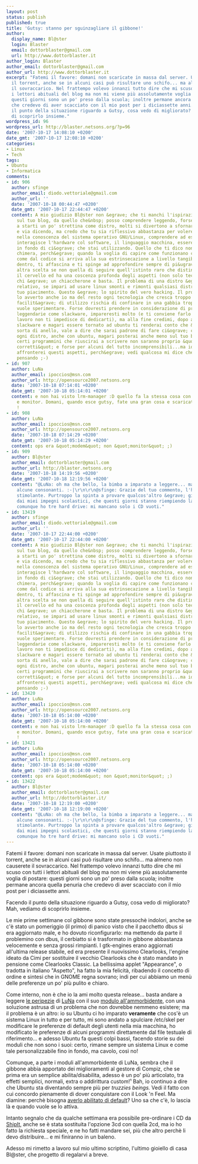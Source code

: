 ```yaml
---
layout: post
status: publish
published: true
title: 'Gutsy: stanno per sguinzagliare il gibbone!'
author:
  display_name: Bl@ster
  login: Blaster
  email: dottorblaster@gmail.com
  url: http://www.dottorblaster.it
author_login: Blaster
author_email: dottorblaster@gmail.com
author_url: http://www.dottorblaster.it
excerpt: "Fatemi il favore: domani non scaricate in massa dal server. Usate piuttosto
  il torrent, anche se in alcuni casi può risultare uno schifo... ma almeno non causerete
  il sovraccarico. Nel frattempo volevo innanzi tutto dire che mi scuso con tutti
  i lettori abituali del blog ma non mi viene più assolutamente voglia di postare:
  questi giorni sono un po' preso dalla scuola; inoltre permane ancora quella penuria
  che credevo di aver scacciato con il mio post per i diciassette anni.\r\n\r\nFacendo
  il punto della situazione riguardo a Gutsy, cosa vedo di migliorato? Mah, vediamo
  di scoprirlo insieme."
wordpress_id: 96
wordpress_url: http://blaster.netsons.org/?p=96
date: '2007-10-17 14:08:10 +0200'
date_gmt: '2007-10-17 12:08:10 +0200'
categories:
- Linux
- Tech
tags:
- Ubuntu
- Informatica
comments:
- id: 906
  author: sfinge
  author_email: diodo.vettoriale@gmail.com
  author_url: ''
  date: '2007-10-18 00:44:47 +0200'
  date_gmt: '2007-10-17 22:44:47 +0200'
  content: A mio giudizio Bl@ster non &egrave; che ti manchi l'ispirazione per postare
    sul tuo blog, da quello che&nbsp; posso comprendere leggendo, forse Ubuntu comincia
    a starti un po' strettina come distro, molti si divertono a sfornare temi, wallpapers
    e via dicendo, ma credo che tu sia riflessivo abbastanza per volere andare a fondo
    nella conoscenza del sistema operativo GNU/Linux, comprendere ad esempio come
    interagisce l'hardware col software, il linguaggio macchina, essere padrone fino
    in fondo di ci&ograve; che stai utilizzando. Quello che ti dico non &egrave; una
    chimera, perch&egrave; quando la voglia di capire come funzionano certe cose,
    come dal codice si arriva alla sua estrinsecazione a livello tangibile, ce l'hai
    dentro, ti affascina e ti spinge ad approfondire sempre di pi&ugrave;, non hai
    altra scelta se non quella di seguire quell'istinto raro che distingue chi usa
    il cervello ed ha una coscenza profonda degli aspetti (non solo tecnologici) da
    chi &egrave; un chiaccherone e basta. Il problema di una distro &egrave; del tutto
    relativo, se impari ad usare linux smonti e rimonti qualsiasi distribuzione a
    tuo piacimento. Questo &egrave; lo spirito del vero hacking. Il problema di ubuntu
    lo avverto anche io ma del resto ogni tecnologia che cresca troppo nel lato della
    facilit&agrave; di utilizzo rischia di confinare in una gabbia troppo comoda chi
    vuole sperimentare. Forse dovresti prendere in considerazione di provare distribuzioni
    leggendarie come slackware, impareresti molto (e ti conviene farlo ora che il
    lavoro non ti impedisce di dedicarti), ma alla fine credimi, dopo avere provato
    slackware e magari essere tornato ad ubuntu ti renderai conto che &egrave; una
    sorta di anello, vale a dire che sarai padrone di fare ci&ograve; che vuoi con
    ogni distro, anche con ubuntu, magari posterai anche meno sul tuo blog, perch&egrave;
    certi programmini che riuscirai a scrivere non saranno proprio &quot;politicamente
    corretti&quot; e forse per alcuni del tutto incomprensibili...ma io fossi in te
    affronterei questi aspetti, perch&egrave; vedi qualcosa mi dice che tu ci stai
    pensando ;-)
- id: 907
  author: LuNa
  author_email: ipoccios@msn.com
  author_url: http://opensource2007.netsons.org
  date: '2007-10-18 07:14:01 +0200'
  date_gmt: '2007-10-18 05:14:01 +0200'
  content: e non hai visto lrm-manager :D quello fa la stessa cosa con schede di rete
    e monitor. Domani, quando esce gutsy, fate una gran cosa e scaricate debian sid
    !
- id: 908
  author: LuNa
  author_email: ipoccios@msn.com
  author_url: http://opensource2007.netsons.org
  date: '2007-10-18 07:14:29 +0200'
  date_gmt: '2007-10-18 05:14:29 +0200'
  content: ops era &quot;modem&quot; non &quot;monitor&quot; ;)
- id: 909
  author: Bl@ster
  author_email: dottorblaster@gmail.com
  author_url: http://blaster.netsons.org
  date: '2007-10-18 14:19:56 +0200'
  date_gmt: '2007-10-18 12:19:56 +0200'
  content: "@LuNa: oh ma che bello, la bimba a imparato a leggere... ma legge male
    alcune consonanti. :-|\r\n\r\n@sfinge: Grazie del tuo commento, l'ho trovato molto
    stimolante. Purtroppo la spinta a provare qualcos'altro &egrave; gi&agrave; limitata
    dai miei impegni scolastici, che questi giorni stanno riempiendo la mia giornata...
    comunque ho tre hard drive: mi mancano solo i CD vuoti."
- id: 13419
  author: sfinge
  author_email: diodo.vettoriale@gmail.com
  author_url: ''
  date: '2007-10-17 22:44:00 +0200'
  date_gmt: '2007-10-17 22:44:00 +0200'
  content: A mio giudizio Bl@ster non &egrave; che ti manchi l'ispirazione per postare
    sul tuo blog, da quello che&nbsp; posso comprendere leggendo, forse Ubuntu comincia
    a starti un po' strettina come distro, molti si divertono a sfornare temi, wallpapers
    e via dicendo, ma credo che tu sia riflessivo abbastanza per volere andare a fondo
    nella conoscenza del sistema operativo GNU/Linux, comprendere ad esempio come
    interagisce l'hardware col software, il linguaggio macchina, essere padrone fino
    in fondo di ci&ograve; che stai utilizzando. Quello che ti dico non &egrave; una
    chimera, perch&egrave; quando la voglia di capire come funzionano certe cose,
    come dal codice si arriva alla sua estrinsecazione a livello tangibile, ce l'hai
    dentro, ti affascina e ti spinge ad approfondire sempre di pi&ugrave;, non hai
    altra scelta se non quella di seguire quell'istinto raro che distingue chi usa
    il cervello ed ha una coscenza profonda degli aspetti (non solo tecnologici) da
    chi &egrave; un chiaccherone e basta. Il problema di una distro &egrave; del tutto
    relativo, se impari ad usare linux smonti e rimonti qualsiasi distribuzione a
    tuo piacimento. Questo &egrave; lo spirito del vero hacking. Il problema di ubuntu
    lo avverto anche io ma del resto ogni tecnologia che cresca troppo nel lato della
    facilit&agrave; di utilizzo rischia di confinare in una gabbia troppo comoda chi
    vuole sperimentare. Forse dovresti prendere in considerazione di provare distribuzioni
    leggendarie come slackware, impareresti molto (e ti conviene farlo ora che il
    lavoro non ti impedisce di dedicarti), ma alla fine credimi, dopo avere provato
    slackware e magari essere tornato ad ubuntu ti renderai conto che &egrave; una
    sorta di anello, vale a dire che sarai padrone di fare ci&ograve; che vuoi con
    ogni distro, anche con ubuntu, magari posterai anche meno sul tuo blog, perch&egrave;
    certi programmini che riuscirai a scrivere non saranno proprio &quot;politicamente
    corretti&quot; e forse per alcuni del tutto incomprensibili...ma io fossi in te
    affronterei questi aspetti, perch&egrave; vedi qualcosa mi dice che tu ci stai
    pensando ;-)
- id: 13420
  author: LuNa
  author_email: ipoccios@msn.com
  author_url: http://opensource2007.netsons.org
  date: '2007-10-18 05:14:00 +0200'
  date_gmt: '2007-10-18 05:14:00 +0200'
  content: e non hai visto lrm-manager :D quello fa la stessa cosa con schede di rete
    e monitor. Domani, quando esce gutsy, fate una gran cosa e scaricate debian sid
    !
- id: 13421
  author: LuNa
  author_email: ipoccios@msn.com
  author_url: http://opensource2007.netsons.org
  date: '2007-10-18 05:14:00 +0200'
  date_gmt: '2007-10-18 05:14:00 +0200'
  content: ops era &quot;modem&quot; non &quot;monitor&quot; ;)
- id: 13422
  author: Bl@ster
  author_email: dottorblaster@gmail.com
  author_url: http://dottorblaster.it/
  date: '2007-10-18 12:19:00 +0200'
  date_gmt: '2007-10-18 12:19:00 +0200'
  content: "@LuNa: oh ma che bello, la bimba a imparato a leggere... ma legge male
    alcune consonanti. :-|\r\n\r\n@sfinge: Grazie del tuo commento, l'ho trovato molto
    stimolante. Purtroppo la spinta a provare qualcos'altro &egrave; gi&agrave; limitata
    dai miei impegni scolastici, che questi giorni stanno riempiendo la mia giornata...
    comunque ho tre hard drive: mi mancano solo i CD vuoti."
---
```

<p>Fatemi il favore: domani non scaricate in massa dal server. Usate piuttosto il torrent, anche se in alcuni casi può risultare uno schifo... ma almeno non causerete il sovraccarico. Nel frattempo volevo innanzi tutto dire che mi scuso con tutti i lettori abituali del blog ma non mi viene più assolutamente voglia di postare: questi giorni sono un po' preso dalla scuola; inoltre permane ancora quella penuria che credevo di aver scacciato con il mio post per i diciassette anni.</p>
<p>Facendo il punto della situazione riguardo a Gutsy, cosa vedo di migliorato? Mah, vediamo di scoprirlo insieme.<a id="more"></a><a id="more-96"></a></p>
<p>Le mie prime settimane col gibbone sono state pressochè indolori, anche se c'è stato un pomeriggio (il primo) di panico visto che il pacchetto dbus si era aggiornato male, e ho dovuto riconfigurarlo: ma mettendo da parte il problemino con dbus, il cerbiatto si è trasformato in gibbone abbastanza velocemente e senza grossi rimpianti. I gtk-engines erano aggiornati all'ultima release stabile, ed era presente il nuovissimo Clearlooks, l'engine ideato da Cimi per sostituire il vecchio Clearlooks che è stato mandato in pensione come Clearlooks Classic. La bellissima applet "Appearance", o tradotta in italiano "Aspetto", ha fatto la mia felicità, ribadendo il concetto di ordine e sintesi che in GNOME regna sovrano; indi per cui abbiamo un menù delle preferenze un po' più pulito e chiaro.</p>
<p>Come interno, non è che io la ami molto questa release... basta andare a leggere <a href="http://opensource2007.netsons.org/2007/2007/10/16/ah-ma-allora-e-un-vizio/">le peripezie</a> di <a href="http://opensource2007.netsons.org/">LuNa</a> con il suo <a href="http://opensource2007.netsons.org/2007/2007/10/14/canonical-e-le-riserve-protette-per-gibboni-capricciosi/">modulo all'ammorbidente</a>, con una soluzione astrusa di un problema che non dovrebbe nemmeno esistere; ma il problema è un altro: io su Ubuntu ci ho imparato <strong>veramente</strong> che cos'è un sistema Linux in tutto e per tutto, mi sono andato a spulciare /etc/skel per modificare le preferenze di default degli utenti nella mia macchina, ho modificato le preferenze di alcuni programmi direttamente dal file testuale di riferimento... e adesso Ubuntu fa questi colpi bassi, facendo storie su dei moduli che non sono i suoi: certo, rimane sempre un sistema Linux e come tale personalizzabile fino in fondo, ma cavolo, così no!</p>
<p>Comunque, a parte i moduli all'ammorbidente di LuNa, sembra che il gibbone abbia apportato dei miglioramenti al gestore di Compiz, che se prima era un semplice abilita/disabilita, adesso è un po' più articolato, tra effetti semplici, normali, extra o addirittura custom!¹ Bah, io continuo a dire che Ubuntu sta diventando sempre più per <em>truzzies beings. </em>Vedi il fatto con cui concordo pienamente di dover conquistare con il Look 'n Feel. Ma diamine: perchè bisogna <a href="http://blaster.netsons.org/?p=92">averlo abilitato di default</a>? Uno sa che c'è, lo lascia là e quando vuole se lo attiva.</p>
<p>Intanto segnalo che da qualche settimana era possibile pre-ordinare i CD da <a href="https://shipit.ubuntu.com/">ShipIt</a>, anche se è stata sostituita l'opzione 3cd con quella 2cd, ma io ho fatto la richiesta speciale, e ne ho fatti mandare sei, più che altro perchè li devo distribuire... e mi finiranno in un baleno.</p>
<p>Adesso mi rimetto a lavoro sul mio ultimo scriptino, l'ultimo gioiello di casa Bl@ster, che progetto di regalarvi a breve.</p>
